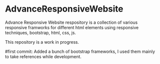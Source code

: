 # AdvanceResponsiveWebsite

Advance Responsive Website respository is a collection of various responsive framworks for different html elements using responsive techniques, bootstrap, html, css, js. 

This repository is a work in progress. 

#first commit:
Added a bunch of bootstrap frameworks, I used them mainly to take references while development. 
